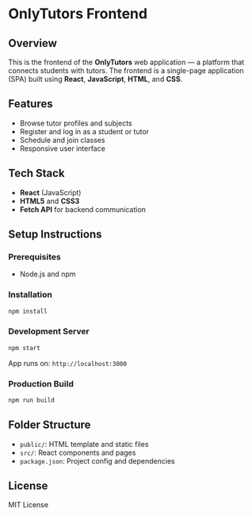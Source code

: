 # OnlyTutors Frontend

## Overview

This is the frontend of the **OnlyTutors** web application — a platform that connects students with tutors. The frontend is a single-page application (SPA) built using **React**, **JavaScript**, **HTML**, and **CSS**.

## Features

- Browse tutor profiles and subjects
- Register and log in as a student or tutor
- Schedule and join classes
- Responsive user interface

## Tech Stack

- **React** (JavaScript)
- **HTML5** and **CSS3**
- **Fetch API** for backend communication

## Setup Instructions

### Prerequisites

- Node.js and npm

### Installation

```bash
npm install
```

### Development Server

```bash
npm start
```

App runs on: `http://localhost:3000`

### Production Build

```bash
npm run build
```

## Folder Structure

- `public/`: HTML template and static files
- `src/`: React components and pages
- `package.json`: Project config and dependencies

## License

MIT License
